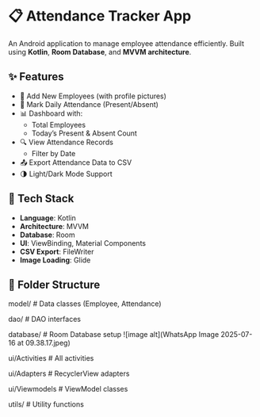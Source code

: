 # 📋 Attendance Tracker App

An Android application to manage employee attendance efficiently. Built using **Kotlin**, **Room Database**, and **MVVM architecture**.

## ✨ Features

- 👤 Add New Employees (with profile pictures)
- 📆 Mark Daily Attendance (Present/Absent)
- 📊 Dashboard with:
  - Total Employees
  - Today’s Present & Absent Count
- 🔍 View Attendance Records
  - Filter by Date
- 📤 Export Attendance Data to CSV
- 🌗 Light/Dark Mode Support

## 🧱 Tech Stack

- **Language**: Kotlin
- **Architecture**: MVVM
- **Database**: Room
- **UI**: ViewBinding, Material Components
- **CSV Export**: FileWriter
- **Image Loading**: Glide

## 📁 Folder Structure

model/ # Data classes (Employee, Attendance)

dao/ # DAO interfaces

database/ # Room Database setup
![image alt](WhatsApp Image 2025-07-16 at 09.38.17.jpeg)

ui/Activities # All activities

ui/Adapters # RecyclerView adapters

ui/Viewmodels # ViewModel classes

utils/ # Utility functions
